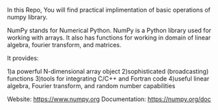 In this Repo, You will find practical implimentation of basic operations of numpy library.

NumPy stands for Numerical Python.
NumPy is a Python library used for working with arrays.
It also has functions for working in domain of linear algebra, fourier transform, and matrices.

It provides:

1)a powerful N-dimensional array object
2)sophisticated (broadcasting) functions
3)tools for integrating C/C++ and Fortran code
4)useful linear algebra, Fourier transform, and random number capabilities

Website: https://www.numpy.org
Documentation: https://numpy.org/doc
